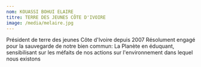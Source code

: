 ```yaml
---
nom: KOUASSI BOHUI ELAIRE
titre: TERRE DES JEUNES CÔTE D'IVOIRE
image: /media/melaire.jpg
---
```

P﻿résident de terre des jeunes Côte d'Ivoire depuis 2007
R﻿ésolument engagé pour la sauvegarde de notre bien commun: La Planète en éduquant, sensibilisant sur les méfaits de nos actions sur l'environnement dans lequel nous existons